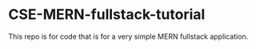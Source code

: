 # CSE-MERN-fullstack-tutorial
This repo is for code that is for a very simple MERN fullstack application.

